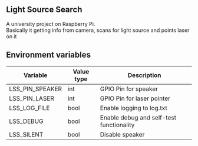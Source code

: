 ## Light Source Search
A university project on Raspberry Pi.  
Basically it getting info from camera, scans for light source and points laser on it

## Environment variables
| Variable        | Value type | Description                              |
|-----------------|------------|------------------------------------------|
| LSS_PIN_SPEAKER | int        | GPIO Pin for speaker                     |
| LSS_PIN_LASER   | int        | GPIO Pin for laser pointer               |
| LSS_LOG_FILE    | bool       | Enable logging to log.txt                |
| LSS_DEBUG       | bool       | Enable debug and self-test functionality |
| LSS_SILENT      | bool       | Disable speaker                          |